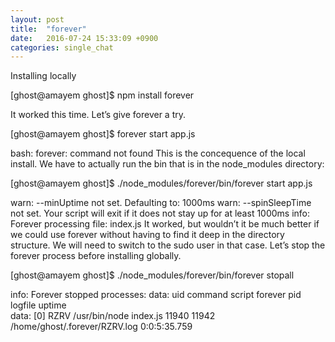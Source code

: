```yaml
---
layout: post
title:  "forever"
date:   2016-07-24 15:33:09 +0900
categories: single_chat
---
```

Installing locally

<div class='point'>[ghost@amayem ghost]$ npm install forever </div>

It worked this time. Let’s give forever a try.


<div class='point'>[ghost@amayem ghost]$ forever start app.js</div>

bash: forever: command not found
This is the concequence of the local install. We have to actually run the bin that is in the node_modules directory:

<div class='point'>[ghost@amayem ghost]$ ./node_modules/forever/bin/forever start app.js</div>

warn:    --minUptime not set. Defaulting to: 1000ms
warn:    --spinSleepTime not set. Your script will exit if it does not stay up for at least 1000ms
info:    Forever processing file: index.js
It worked, but wouldn’t it be much better if we could use forever without having to find it deep in the directory structure. We will need to switch to the sudo user in that case. Let’s stop the forever process before installing globally.

<div class='point'>[ghost@amayem ghost]$ ./node_modules/forever/bin/forever stopall</div>

info:    Forever stopped processes:
data:        uid  command       script   forever pid   logfile                       uptime       
data:    [0] RZRV /usr/bin/node index.js 11940   11942 /home/ghost/.forever/RZRV.log 0:0:5:35.759
